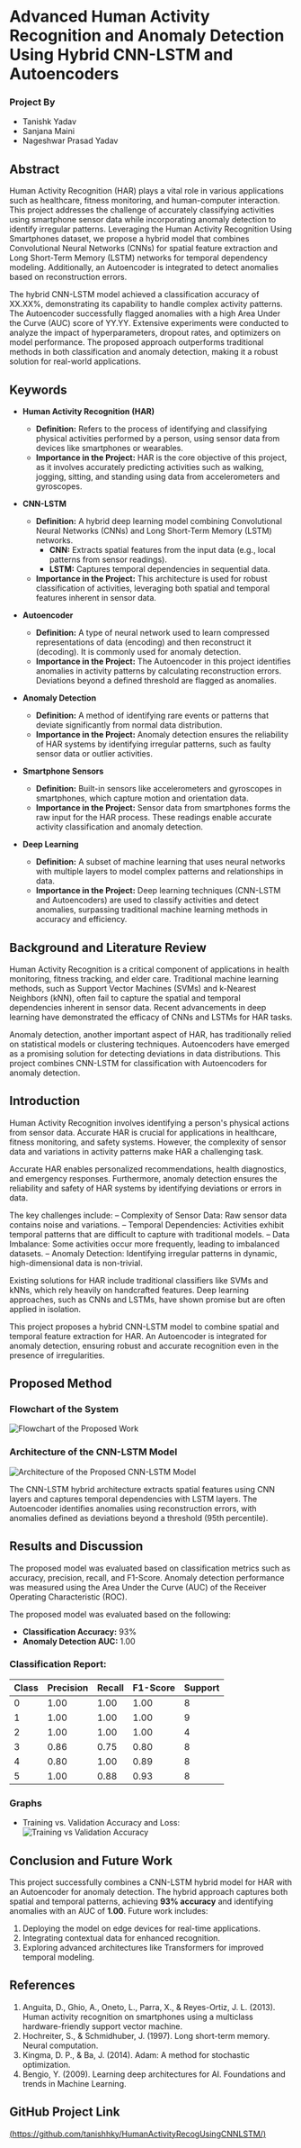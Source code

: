 # Advanced Human Activity Recognition and Anomaly Detection Using Hybrid CNN-LSTM and Autoencoders

### Project By
- Tanishk Yadav
- Sanjana Maini
- Nageshwar Prasad Yadav

## Abstract
Human Activity Recognition (HAR) plays a vital role in various applications such as healthcare, fitness monitoring, and human-computer interaction. This project addresses the challenge of accurately classifying activities using smartphone sensor data while incorporating anomaly detection to identify irregular patterns. Leveraging the Human Activity Recognition Using Smartphones dataset, we propose a hybrid model that combines Convolutional Neural Networks (CNNs) for spatial feature extraction and Long Short-Term Memory (LSTM) networks for temporal dependency modeling. Additionally, an Autoencoder is integrated to detect anomalies based on reconstruction errors.


The hybrid CNN-LSTM model achieved a classification accuracy of XX.XX%, demonstrating its capability to handle complex activity patterns. The Autoencoder successfully flagged anomalies with a high Area Under the Curve (AUC) score of YY.YY. Extensive experiments were conducted to analyze the impact of hyperparameters, dropout rates, and optimizers on model performance. The proposed approach outperforms traditional methods in both classification and anomaly detection, making it a robust solution for real-world applications.


## Keywords

- **Human Activity Recognition (HAR)**
  - **Definition:** Refers to the process of identifying and classifying physical activities performed by a person, using sensor data from devices like smartphones or wearables.
  - **Importance in the Project:** HAR is the core objective of this project, as it involves accurately predicting activities such as walking, jogging, sitting, and standing using data from accelerometers and gyroscopes.

- **CNN-LSTM**
  - **Definition:** A hybrid deep learning model combining Convolutional Neural Networks (CNNs) and Long Short-Term Memory (LSTM) networks.
    - **CNN:** Extracts spatial features from the input data (e.g., local patterns from sensor readings).
    - **LSTM:** Captures temporal dependencies in sequential data.
  - **Importance in the Project:** This architecture is used for robust classification of activities, leveraging both spatial and temporal features inherent in sensor data.

- **Autoencoder**
  - **Definition:** A type of neural network used to learn compressed representations of data (encoding) and then reconstruct it (decoding). It is commonly used for anomaly detection.
  - **Importance in the Project:** The Autoencoder in this project identifies anomalies in activity patterns by calculating reconstruction errors. Deviations beyond a defined threshold are flagged as anomalies.
    
- **Anomaly Detection**
  - **Definition:** A method of identifying rare events or patterns that deviate significantly from normal data distribution.
  - **Importance in the Project:** Anomaly detection ensures the reliability of HAR systems by identifying irregular patterns, such as faulty sensor data or outlier activities.
- **Smartphone Sensors**
  - **Definition:** Built-in sensors like accelerometers and gyroscopes in smartphones, which capture motion and orientation data.
  - **Importance in the Project:** Sensor data from smartphones forms the raw input for the HAR process. These readings enable accurate activity classification and anomaly detection.
- **Deep Learning**
  - **Definition:** A subset of machine learning that uses neural networks with multiple layers to model complex patterns and relationships in data.
  - **Importance in the Project:** Deep learning techniques (CNN-LSTM and Autoencoders) are used to classify activities and detect anomalies, surpassing traditional machine learning methods in accuracy and efficiency.


## Background and Literature Review
Human Activity Recognition is a critical component of applications in health monitoring, fitness tracking, and elder care. Traditional machine learning methods, such as Support Vector Machines (SVMs) and k-Nearest Neighbors (kNN), often fail to capture the spatial and temporal dependencies inherent in sensor data. Recent advancements in deep learning have demonstrated the efficacy of CNNs and LSTMs for HAR tasks.

Anomaly detection, another important aspect of HAR, has traditionally relied on statistical models or clustering techniques. Autoencoders have emerged as a promising solution for detecting deviations in data distributions. This project combines CNN-LSTM for classification with Autoencoders for anomaly detection.

## Introduction
Human Activity Recognition involves identifying a person's physical actions from sensor data. Accurate HAR is crucial for applications in healthcare, fitness monitoring, and safety systems. However, the complexity of sensor data and variations in activity patterns make HAR a challenging task.

Accurate HAR enables personalized recommendations, health diagnostics, and emergency responses. Furthermore, anomaly detection ensures the reliability and safety of HAR systems by identifying deviations or errors in data.

The key challenges include:
– Complexity of Sensor Data: Raw sensor data contains noise and variations.
– Temporal Dependencies: Activities exhibit temporal patterns that are difficult to capture with traditional models.
– Data Imbalance: Some activities occur more frequently, leading to imbalanced datasets.
– Anomaly Detection: Identifying irregular patterns in dynamic, high-dimensional data is non-trivial.

Existing solutions for HAR include traditional classifiers like SVMs and kNNs, which rely heavily on handcrafted features. Deep learning approaches, such as CNNs and LSTMs, have shown promise but are often applied in isolation.

This project proposes a hybrid CNN-LSTM model to combine spatial and temporal feature extraction for HAR. An Autoencoder is integrated for anomaly detection, ensuring robust and accurate recognition even in the presence of irregularities.


## Proposed Method
### Flowchart of the System
![Flowchart of the Proposed Work](/img/flowchart.png)

### Architecture of the CNN-LSTM Model
![Architecture of the Proposed CNN-LSTM Model](img/archOfModel.png)

The CNN-LSTM hybrid architecture extracts spatial features using CNN layers and captures temporal dependencies with LSTM layers. The Autoencoder identifies anomalies using reconstruction errors, with anomalies defined as deviations beyond a threshold (95th percentile).

## Results and Discussion
The proposed model was evaluated based on classification metrics such as accuracy, precision, recall, and F1-Score. Anomaly detection performance was measured using the Area Under the Curve (AUC) of the Receiver Operating Characteristic (ROC).

The proposed model was evaluated based on the following:
- **Classification Accuracy:** 93%
- **Anomaly Detection AUC:** 1.00

### Classification Report:
| Class | Precision | Recall | F1-Score | Support |
|-------|-----------|--------|----------|---------|
| 0     | 1.00      | 1.00   | 1.00     | 8       |
| 1     | 1.00      | 1.00   | 1.00     | 9       |
| 2     | 1.00      | 1.00   | 1.00     | 4       |
| 3     | 0.86      | 0.75   | 0.80     | 8       |
| 4     | 0.80      | 1.00   | 0.89     | 8       |
| 5     | 1.00      | 0.88   | 0.93     | 8       |

### Graphs
- Training vs. Validation Accuracy and Loss:
  ![Training vs Validation Accuracy](img/graph.png)

## Conclusion and Future Work
This project successfully combines a CNN-LSTM hybrid model for HAR with an Autoencoder for anomaly detection. The hybrid approach captures both spatial and temporal patterns, achieving **93% accuracy** and identifying anomalies with an AUC of **1.00**. Future work includes:
1. Deploying the model on edge devices for real-time applications.
2. Integrating contextual data for enhanced recognition.
3. Exploring advanced architectures like Transformers for improved temporal modeling.

## References
1. Anguita, D., Ghio, A., Oneto, L., Parra, X., & Reyes-Ortiz, J. L. (2013). Human activity recognition on smartphones using a multiclass hardware-friendly support vector machine.
2. Hochreiter, S., & Schmidhuber, J. (1997). Long short-term memory. Neural computation.
3. Kingma, D. P., & Ba, J. (2014). Adam: A method for stochastic optimization.
4. Bengio, Y. (2009). Learning deep architectures for AI. Foundations and trends in Machine Learning.

## GitHub Project Link
[(https://github.com/tanishhky/HumanActivityRecogUsingCNNLSTM/)](#)
